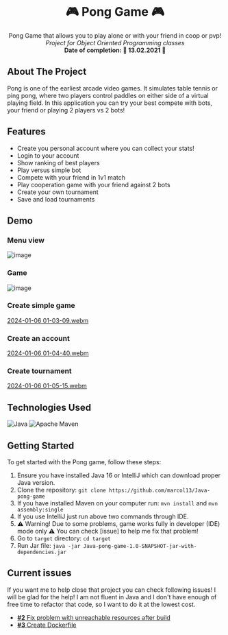<div align="center">

# 🎮 Pong Game 🎮

  <p align="center">
    Pong Game that allows you to play alone or with your friend in coop or pvp!
    <br />
    <i>Project for Object Oriented Programming classes</i>
    <br/>
    <b>Date of completion: 📆 13.02.2021 📆</b>
  </p>

</div>

## About The Project

Pong is one of the earliest arcade video games. It simulates table tennis or ping pong, where two players control paddles on either side of a virtual playing field. In this application you can try your best compete with bots, your friend or playing 2 players vs 2 bots!

## Features

- Create you personal account where you can collect your stats!
- Login to your account
- Show ranking of best players
- Play versus simple bot
- Compete with your friend in 1v1 match
- Play cooperation game with your friend against 2 bots
- Create your own tournament
- Save and load tournaments

## Demo

### Menu view

![image](https://github.com/marcol13/Java-pong-game/assets/56632321/3d1831a9-80a1-4c0d-a1cc-938de7e3ba0e)


### Game

![image](https://github.com/marcol13/Java-pong-game/assets/56632321/37270273-f1ed-4438-9838-43917d4ee711)


### Create simple game

[2024-01-06 01-03-09.webm](https://github.com/marcol13/Java-pong-game/assets/56632321/bdcd3b78-0ab1-4f94-9c3c-9c735397b608)


### Create an account

[2024-01-06 01-04-40.webm](https://github.com/marcol13/Java-pong-game/assets/56632321/35cd43ac-3464-4093-9e2a-7db35334fbda)


### Create tournament

[2024-01-06 01-05-15.webm](https://github.com/marcol13/Java-pong-game/assets/56632321/1fd1c694-8486-4a1a-b0e5-330b294b696c)


## Technologies Used

![Java](https://img.shields.io/badge/java-%23ED8B00.svg?style=for-the-badge&logo=openjdk&logoColor=white)
![Apache Maven](https://img.shields.io/badge/Apache%20Maven-C71A36?style=for-the-badge&logo=Apache%20Maven&logoColor=white)

## Getting Started

To get started with the Pong game, follow these steps:

1. Ensure you have installed Java 16 or IntelliJ which can download proper Java version.
2. Clone the repository: `git clone https://github.com/marcol13/Java-pong-game`
3. If you have installed Maven on your computer run: `mvn install` and `mvn assembly:single`
4. If you use IntelliJ just run above two commands through IDE.
5. ⚠ Warning! Due to some problems, game works fully in developer (IDE) mode only ⚠ You can check [issue] to help me fix that problem!
6. Go to `target` directory: `cd target`
7. Run Jar file: `java -jar Java-pong-game-1.0-SNAPSHOT-jar-with-dependencies.jar`

## Current issues

If you want me to help close that project you can check following issues! I will be glad for the help! I am not fluent in Java and I don't have enough of free time to refactor that code, so I want to do it at the lowest cost.

- [**#2** Fix problem with unreachable resources after build](https://github.com/marcol13/Java-pong-game/issues/2)
- [**#3** Create Dockerfile](https://github.com/marcol13/Java-pong-game/issues/3)

